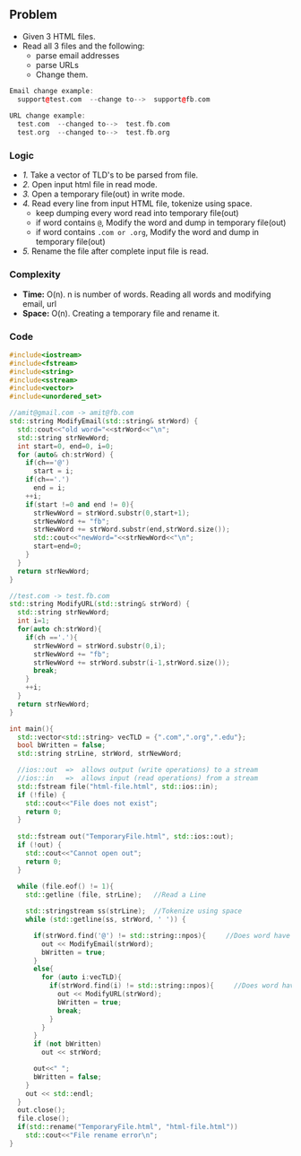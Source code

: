 ## Problem
- Given 3 HTML files.
- Read all 3 files and the following:
  - parse email addresses
  - parse URLs
  - Change them.
```c++
Email change example:
  support@test.com  --change to-->  support@fb.com
  
URL change example:  
  test.com  --changed to-->  test.fb.com
  test.org  --changed to-->  test.fb.org
```

### Logic
- *1.* Take a vector of TLD's to be parsed from file.
- *2.* Open input html file in read mode.
- *3.* Open a temporary file(out) in write mode. 
- *4.* Read every line from input HTML file, tokenize using space.
	- keep dumping every word read into temporary file(out)
	- if word contains `@`, Modify the word and dump in temporary file(out)
	- if word contains `.com or .org`, Modify the word and dump in temporary file(out)
- *5.* Rename the file after complete input file is read.

### Complexity
- **Time:** O(n). n is number of words. Reading all words and modifying email, url
- **Space:** O(n). Creating a temporary file and rename it.

### Code
```c++
#include<iostream>
#include<fstream>
#include<string>
#include<sstream>
#include<vector>
#include<unordered_set>

//amit@gmail.com -> amit@fb.com
std::string ModifyEmail(std::string& strWord) {
  std::cout<<"old word="<<strWord<<"\n";
  std::string strNewWord;
  int start=0, end=0, i=0;
  for (auto& ch:strWord) {
    if(ch=='@')
      start = i;
    if(ch=='.')
      end = i;
    ++i;
    if(start !=0 and end != 0){
      strNewWord = strWord.substr(0,start+1);
      strNewWord += "fb";
      strNewWord += strWord.substr(end,strWord.size());
      std::cout<<"newWord="<<strNewWord<<"\n";
      start=end=0;
    }
  }
  return strNewWord;
}

//test.com -> test.fb.com
std::string ModifyURL(std::string& strWord) {
  std::string strNewWord;
  int i=1;
  for(auto ch:strWord){
    if(ch =='.'){
      strNewWord = strWord.substr(0,i);
      strNewWord += "fb";
      strNewWord += strWord.substr(i-1,strWord.size());
      break;
    }
    ++i;
  }
  return strNewWord;
}

int main(){
  std::vector<std::string> vecTLD = {".com",".org",".edu"};
  bool bWritten = false;  
  std::string strLine, strWord, strNewWord;

  //ios::out  =>  allows output (write operations) to a stream
  //ios::in   =>  allows input (read operations) from a stream
  std::fstream file("html-file.html", std::ios::in);
  if (!file) {
    std::cout<<"File does not exist";
    return 0;
  }  
  
  std::fstream out("TemporaryFile.html", std::ios::out);  
  if (!out) {
    std::cout<<"Cannot open out";
    return 0;
  }
  
  while (file.eof() != 1){
    std::getline (file, strLine);   //Read a Line

    std::stringstream ss(strLine);  //Tokenize using space
    while (std::getline(ss, strWord, ' ')) {

      if(strWord.find('@') != std::string::npos){     //Does word have @
        out << ModifyEmail(strWord);
        bWritten = true;
      }
      else{
        for (auto i:vecTLD){
          if(strWord.find(i) != std::string::npos){     //Does word have .com
            out << ModifyURL(strWord);
            bWritten = true;
            break;
          }
        }
      }
      if (not bWritten)
        out << strWord;

      out<<" ";
      bWritten = false;
    }
    out << std::endl;
  }
  out.close();
  file.close();
  if(std::rename("TemporaryFile.html", "html-file.html"))
    std::cout<<"File rename error\n";
}    
```
